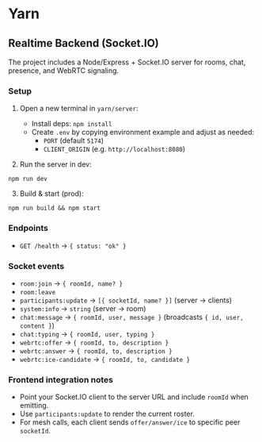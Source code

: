 
# Yarn

## Realtime Backend (Socket.IO)

The project includes a Node/Express + Socket.IO server for rooms, chat, presence, and WebRTC signaling.

### Setup

1. Open a new terminal in `yarn/server`:
   - Install deps: `npm install`
   - Create `.env` by copying environment example and adjust as needed:
     - `PORT` (default `5174`)
     - `CLIENT_ORIGIN` (e.g. `http://localhost:8080`)

2. Run the server in dev:
```
npm run dev
```

3. Build & start (prod):
```
npm run build && npm start
```

### Endpoints
- `GET /health` → `{ status: "ok" }`

### Socket events
- `room:join` → `{ roomId, name? }`
- `room:leave`
- `participants:update` → `[{ socketId, name? }]` (server → clients)
- `system:info` → `string` (server → room)
- `chat:message` → `{ roomId, user, message }` (broadcasts `{ id, user, content }`)
- `chat:typing` → `{ roomId, user, typing }`
- `webrtc:offer` → `{ roomId, to, description }`
- `webrtc:answer` → `{ roomId, to, description }`
- `webrtc:ice-candidate` → `{ roomId, to, candidate }`

### Frontend integration notes
- Point your Socket.IO client to the server URL and include `roomId` when emitting.
- Use `participants:update` to render the current roster.
- For mesh calls, each client sends `offer/answer/ice` to specific peer `socketId`.
